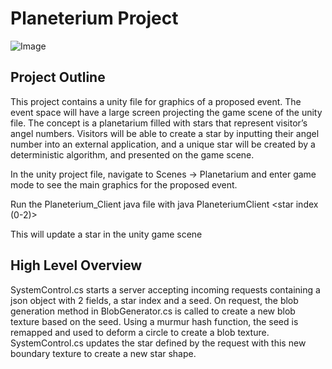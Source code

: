 # Planeterium Project
![Image](./ReadmePhotos/Image)
## Project Outline
This project contains a unity file for graphics of a proposed event. The event space will have a large screen projecting the game scene of the unity file. The concept is a planetarium filled with stars that represent visitor’s angel numbers. Visitors will be able to create a star by inputting their angel number into an external application, and a unique star will be created by a deterministic algorithm, and presented on the game scene. 

In the unity project file, navigate to Scenes -> Planetarium and enter game mode to see the main graphics for the proposed event. 

Run the Planeterium_Client java file with
java PlaneteriumClient <star index (0-2)> <seed>

This will update a star in the unity game scene

## High Level Overview
SystemControl.cs starts a server accepting incoming requests containing a json object with 2 fields, a star index and a seed. On request, the blob generation method in BlobGenerator.cs is called to create a new blob texture based on the seed. Using a murmur hash function, the seed is remapped and used to deform a circle to create a blob texture. SystemControl.cs updates the star defined by the request with this new boundary texture to create a new star shape.  
